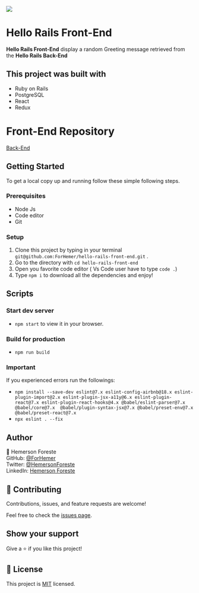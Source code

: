 ![](https://img.shields.io/badge/Microverse-blueviolet)

# Hello Rails Front-End

**Hello Rails Front-End** display a random Greeting message retrieved from the **Hello Rails Back-End**

## This project was built with

- Ruby on Rails
- PostgreSQL
- React
- Redux

# Front-End Repository
[Back-End](https://github.com/ForHemer/hello-rails-back-end)

## Getting Started

To get a local copy up and running follow these simple following steps.

### Prerequisites

- Node Js
- Code editor
- Git 

### Setup

1. Clone this project by typing in your terminal `git@github.com:ForHemer/hello-rails-front-end.git` .
2. Go to the directory with `cd hello-rails-front-end`
3. Open you favorite code editor ( Vs Code user have to type `code .`)
4. Type `npm i` to download all the dependencies and enjoy!

## Scripts

### Start dev server

- `npm start` to view it in your browser.

### Build for production

- `npm run build`


### Important
If you experienced errors run the followings:
   * `npm install --save-dev eslint@7.x eslint-config-airbnb@18.x eslint-plugin-import@2.x eslint-plugin-jsx-a11y@6.x eslint-plugin-react@7.x eslint-plugin-react-hooks@4.x @babel/eslint-parser@7.x @babel/core@7.x  @babel/plugin-syntax-jsx@7.x @babel/preset-env@7.x  @babel/preset-react@7.x`
   * `npx eslint . --fix`

## Author

👤 Hemerson Foreste<br>
GitHub: [@ForHemer](https://github.com/ForHemer)<br>
Twitter: [@HemersonForeste](https://twitter.com/HemersonForeste)<br>
LinkedIn: [Hemerson Foreste](https://www.linkedin.com/in/hemerson-foreste/)<br>

## 🤝 Contributing

Contributions, issues, and feature requests are welcome!

Feel free to check the [issues page](https://github.com/ForHemer/hello-rails-front-end/issues).

## Show your support

Give a ⭐️ if you like this project!

## 📝 License

This project is [MIT](./LICENCE) licensed.